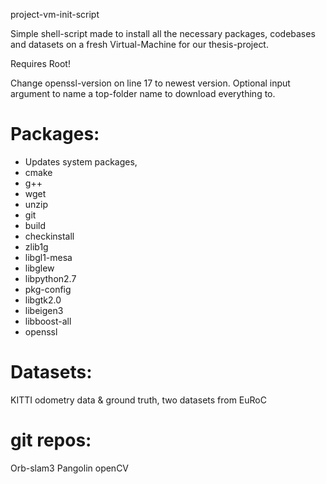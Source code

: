 project-vm-init-script

Simple shell-script made to install all the necessary packages, codebases and datasets on a fresh Virtual-Machine for our thesis-project.

Requires Root!

Change openssl-version on line 17 to newest version.
Optional input argument to name a top-folder name to download everything to.

# Packages:
* Updates system packages,
* cmake 
* g++ 
* wget 
* unzip 
* git 
* build 
* checkinstall 
* zlib1g
* libgl1-mesa
* libglew
* libpython2.7
* pkg-config
* libgtk2.0
* libeigen3
* libboost-all
* openssl

# Datasets:
KITTI odometry data & ground truth,
two datasets from EuRoC

# git repos:
Orb-slam3
Pangolin
openCV

